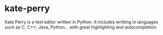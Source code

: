 # kate-perry
Kate Perry is a text editor written in Python.
It includes writting in languages such as C, C++, Java, Python... with great highlighting and autocompletion.
